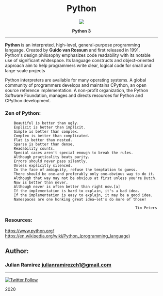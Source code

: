<H1 align="center"> Python </H1>

<p align="center">
   <a href="https://www.python.org/"><img src="https://www.python.org/static/img/python-logo.png"/></a>

<p align="center"> 
   <b>Python 3</b>
                
----
**Python** is an interpreted, high-level, general-purpose programming language. Created by **Guido van Rossum** and first released in 1991, Python's design philosophy emphasizes code readability with its notable use of significant whitespace. Its language constructs and object-oriented approach aim to help programmers write clear, logical code for small and large-scale projects

Python interpreters are available for many operating systems. A global community of programmers develops and maintains CPython, an open source reference implementation. A non-profit organization, the Python Software Foundation, manages and directs resources for Python and CPython development.

### Zen of Python:

        Beautiful is better than ugly.
        Explicit is better than implicit.
        Simple is better than complex.
        Complex is better than complicated.
        Flat is better than nested.
        Sparse is better than dense.
        Readability counts.
        Special cases aren't special enough to break the rules.
        Although practicality beats purity.
        Errors should never pass silently.
        Unless explicitly silenced.
        In the face of ambiguity, refuse the temptation to guess.
        There should be one—and preferably only one—obvious way to do it.
        Although that way may not be obvious at first unless you're Dutch.
        Now is better than never.
        Although never is often better than right now.[a]
        If the implementation is hard to explain, it's a bad idea.
        If the implementation is easy to explain, it may be a good idea.
        Namespaces are one honking great idea—let's do more of those!
                                                                
                                                                Tim Peters

### Resources:

https://www.python.org/
https://en.wikipedia.org/wiki/Python_(programming_language)


## Author: 
### Julian Ramirez <julianramirezch1@gmail.com>
----
[![Twitter Follow](https://img.shields.io/twitter/follow/JulianR_30.svg?style=social&label=Follow)](https://twitter.com/JulianR_30)

2020
